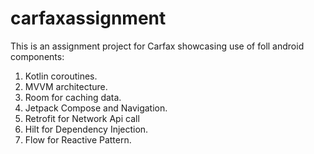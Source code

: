# carfaxassignment
This is an assignment project for Carfax showcasing use of foll android components:
1. Kotlin coroutines.
2. MVVM architecture.
3. Room for caching data.
4. Jetpack Compose and Navigation.
5. Retrofit for Network Api call
6. Hilt for Dependency Injection.
7. Flow for Reactive Pattern.
